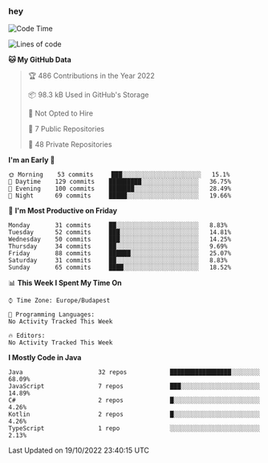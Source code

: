 ### hey

<!--START_SECTION:waka-->
![Code Time](http://img.shields.io/badge/Code%20Time-801%20hrs%2035%20mins-blue)

![Lines of code](https://img.shields.io/badge/From%20Hello%20World%20I%27ve%20Written-477%20Thousand%20lines%20of%20code-blue)

**🐱 My GitHub Data** 

> 🏆 486 Contributions in the Year 2022
 > 
> 📦 98.3 kB Used in GitHub's Storage 
 > 
> 🚫 Not Opted to Hire
 > 
> 📜 7 Public Repositories 
 > 
> 🔑 48 Private Repositories  
 > 
**I'm an Early 🐤** 

```text
🌞 Morning    53 commits     ███░░░░░░░░░░░░░░░░░░░░░░   15.1% 
🌆 Daytime    129 commits    █████████░░░░░░░░░░░░░░░░   36.75% 
🌃 Evening    100 commits    ███████░░░░░░░░░░░░░░░░░░   28.49% 
🌙 Night      69 commits     █████░░░░░░░░░░░░░░░░░░░░   19.66%

```
📅 **I'm Most Productive on Friday** 

```text
Monday       31 commits     ██░░░░░░░░░░░░░░░░░░░░░░░   8.83% 
Tuesday      52 commits     ███░░░░░░░░░░░░░░░░░░░░░░   14.81% 
Wednesday    50 commits     ███░░░░░░░░░░░░░░░░░░░░░░   14.25% 
Thursday     34 commits     ██░░░░░░░░░░░░░░░░░░░░░░░   9.69% 
Friday       88 commits     ██████░░░░░░░░░░░░░░░░░░░   25.07% 
Saturday     31 commits     ██░░░░░░░░░░░░░░░░░░░░░░░   8.83% 
Sunday       65 commits     ████░░░░░░░░░░░░░░░░░░░░░   18.52%

```


📊 **This Week I Spent My Time On** 

```text
⌚︎ Time Zone: Europe/Budapest

💬 Programming Languages: 
No Activity Tracked This Week

🔥 Editors: 
No Activity Tracked This Week

```

**I Mostly Code in Java** 

```text
Java                     32 repos            █████████████████░░░░░░░░   68.09% 
JavaScript               7 repos             ███░░░░░░░░░░░░░░░░░░░░░░   14.89% 
C#                       2 repos             █░░░░░░░░░░░░░░░░░░░░░░░░   4.26% 
Kotlin                   2 repos             █░░░░░░░░░░░░░░░░░░░░░░░░   4.26% 
TypeScript               1 repo              ░░░░░░░░░░░░░░░░░░░░░░░░░   2.13%

```



 Last Updated on 19/10/2022 23:40:15 UTC
<!--END_SECTION:waka-->
